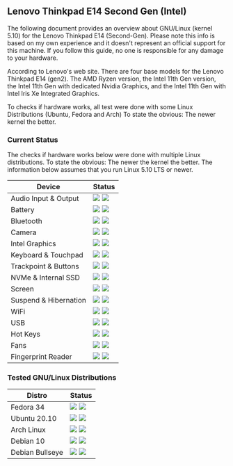 ## Lenovo Thinkpad E14 Second Gen (Intel)

The following document provides an overview about GNU/Linux (kernel 5.10) for the Lenovo Thinkpad E14 (Second-Gen). Please note this info is based on my own experience and it doesn't represent an official support for this machine. If you follow this guide, no one is responsible for any damage to your hardware.

According to Lenovo's web site. There are four base models for the Lenovo Thinkpad E14 (gen2). The AMD Ryzen version, the Intel 11th Gen version, the Intel 11th Gen with dedicated Nvidia Graphics, and the Intel 11th Gen with Intel Iris Xe Integrated Graphics.

To checks if hardware works, all test were done with some Linux Distributions (Ubuntu, Fedora and Arch) To state the obvious: The newer kernel the better.

### Current Status

The checks if hardware works below were done with multiple Linux distributions. To state the obvious: The newer the kernel the better. The information below assumes that you run Linux 5.10 LTS or newer.

| Device                      | Status                                    |
| ----------------------------|-------------------------------------------|
| Audio Input & Output        | ![](https://img.shields.io/badge/2nd_vanila-mic_issues-yellow.svg) ![](https://img.shields.io/badge/2nd_iris-mic_issues-yellow.svg) |
| Battery                     | ![](https://img.shields.io/badge/2nd_vanila-working-success.svg) ![](https://img.shields.io/badge/2nd_iris-working-success.svg)|
| Bluetooth                   | ![](https://img.shields.io/badge/2nd_vanila-working-success.svg) ![](https://img.shields.io/badge/2nd_iris-working-success.svg)|
| Camera                      | ![](https://img.shields.io/badge/2nd_vanila-working-success.svg) ![](https://img.shields.io/badge/2nd_iris-working-success.svg)|
| Intel Graphics              | ![](https://img.shields.io/badge/2nd_vanila-working-success.svg) ![](https://img.shields.io/badge/2nd_iris-working-success.svg) |
| Keyboard & Touchpad         | ![](https://img.shields.io/badge/2nd_vanila-working-success.svg) ![](https://img.shields.io/badge/2nd_iris-working-success.svg)|
| Trackpoint & Buttons        | ![](https://img.shields.io/badge/2nd_vanila-working-success.svg) ![](https://img.shields.io/badge/2nd_iris-working-success.svg)|
| NVMe & Internal SSD         | ![](https://img.shields.io/badge/2nd_vanila-working-success.svg) ![](https://img.shields.io/badge/2nd_iris-working-success.svg)|
| Screen                      | ![](https://img.shields.io/badge/2nd_vanila-working-success.svg) ![](https://img.shields.io/badge/2nd_iris-working-success.svg)|
| Suspend & Hibernation       | ![](https://img.shields.io/badge/2nd_vanila-working-success.svg) ![](https://img.shields.io/badge/2nd_iris-sleep_issues-yellow.svg) |
| WiFi                        | ![](https://img.shields.io/badge/2nd_vanila-working-success.svg) ![](https://img.shields.io/badge/2nd_iris-working-success.svg) |
| USB                         | ![](https://img.shields.io/badge/2nd_vanila-working-success.svg) ![](https://img.shields.io/badge/2nd_iris-working-success.svg) |
| Hot Keys                    | ![](https://img.shields.io/badge/2nd_vanila-partially_working-yellow.svg) ![](https://img.shields.io/badge/2nd_iris-partially_working-yellow.svg) |
| Fans                        | ![](https://img.shields.io/badge/2nd_vanila-working-success.svg) ![](https://img.shields.io/badge/2nd_iris-working-success.svg)  |
| Fingerprint Reader          | ![](https://img.shields.io/badge/2nd_vanila-not_working-red.svg) ![](https://img.shields.io/badge/2nd_iris-not_working-red.svg)  |

### Tested GNU/Linux Distributions

| Distro                      | Status                                    |
| ----------------------------|-------------------------------------------|
| Fedora 34                   | ![](https://img.shields.io/badge/2nd_vanila-working-success.svg) ![](https://img.shields.io/badge/2nd_iris-working-success.svg) |
| Ubuntu 20.10                | ![](https://img.shields.io/badge/2nd_vanila-tweak_required-yellow.svg) ![](https://img.shields.io/badge/2nd_iris-tweak_required-yellow.svg) |
| Arch Linux                  | ![](https://img.shields.io/badge/2nd_vanila-working-success.svg) ![](https://img.shields.io/badge/2nd_iris-working-success.svg) |
| Debian 10                   | ![](https://img.shields.io/badge/2nd_vanila-not_working-red.svg) ![](https://img.shields.io/badge/2nd_iris-not_working-red.svg)  |
| Debian Bullseye             | ![](https://img.shields.io/badge/2nd_vanila-tweak_required-yellow.svg) ![](https://img.shields.io/badge/2nd_iris-tweak_required-yellow.svg) |
